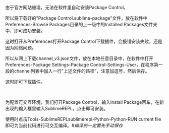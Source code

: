 由于官方网站被墙，无法在软件里自动安装Package Control。

所以将下载好的"Package Control.sublime-package"文件，放在软件中Preferences-Browse Packages目录的上一级中的Installed Packages文件夹中，即可成功安装。

这时打开从Preferences打开Package Control下载插件，会报错安装失败，还是因为网络问题。

所以从网上下载channel_v3.json文件，放在本地任意目录中，在软件中打开Preferences-Package Settings-Package Control-Settings-User，在程序第一段的channel列表中加入一行"上述文件的路径"，注意加逗号，然后保存。

这时即可下载插件。

<br>

为配置可交互环境，我们打开Package Control，输入Install Package回车，在新出现的输入框里输入SublimeREPL，点击即可安装。

使用时点击Tools-SublimeREPLsublimerepl-Python-Python-RUN current file即可为当前代码进行可交互编译。*#编译前一定要先手动保存*
